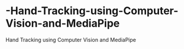 # -Hand-Tracking-using-Computer-Vision-and-MediaPipe
 Hand Tracking using Computer Vision and MediaPipe
